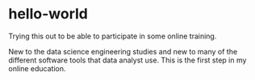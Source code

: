 # hello-world
Trying this out to be able to participate in some online training.

New to the data science engineering studies and new to many of the different software tools that data analyst use.  This is the first step in my online education.
